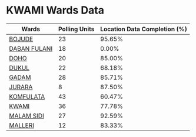 
# KWAMI Wards Data

| Wards | Polling Units | Location Data Completion (%) |
| ---- | ----- | ------- |
| [BOJUDE](./wards/3308-bojude) | 23 | 95.65% |
| [DABAN FULANI](./wards/3309-daban-fulani) | 18 | 0.00% |
| [DOHO](./wards/3310-doho) | 20 | 85.00% |
| [DUKUL](./wards/3311-dukul) | 22 | 68.18% |
| [GADAM](./wards/3312-gadam) | 28 | 85.71% |
| [JURARA](./wards/3313-jurara) | 8 | 87.50% |
| [KOMFULATA](./wards/3314-komfulata) | 43 | 60.47% |
| [KWAMI](./wards/3315-kwami) | 36 | 77.78% |
| [MALAM SIDI](./wards/3316-malam-sidi) | 27 | 92.59% |
| [MALLERI](./wards/3317-malleri) | 12 | 83.33% |




